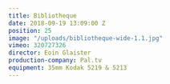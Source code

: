 ```yaml
---
title: Bibliotheque
date: 2018-09-19 13:09:00 Z
position: 25
image: "/uploads/bibliotheque-wide-1.1.jpg"
vimeo: 320727326
director: Eoin Glaister
production-company: Pal.tv
equipment: 35mm Kodak 5219 & 5213
---
```


